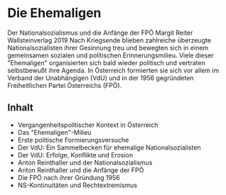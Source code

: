 # Die Ehemaligen
Der Nationalsozialismus
und die Anfänge der FPÖ
Margit Reiter
Wallsteinverlag 2019
Nach Kriegsende blieben zahlreiche überzeugte
Nationalsozialisten ihrer Gesinnung treu und
bewegten sich in einem gemeinsamen sozialen und
politischen Erinnerungsmilieu. Viele dieser
"Ehemaligen" organisierten sich bald wieder politisch
und vertraten selbstbewußt ihre Agenda. In Österreich
formierten sie sich vor allem im Verband der
Unabhängigen (VdU) und in der 1956 gegründeten
Freiheitlichen Partei Österreichs (FPÖ).
## Inhalt
* Vergangenheitspolitischer Kontext in Österreich
* Das "Ehemaligen"-Milieu
* Erste politische Formierungsversuche
* Der VdU: Ein Sammelbecken für ehemalige Nationalsozialisten
* Der VdU: Erfolge, Konflikte und Erosion
* Anton Reinthaller und der Nationalsozialismus
* Anton Reinthaller und die Anfänge der FPÖ
* Die FPÖ nach ihrer Gründung 1956
* NS-Kontinuitäten und Rechtextremismus
